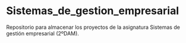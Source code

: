 # Sistemas_de_gestion_empresarial
Repositorio para almacenar los proyectos de la asignatura Sistemas de gestión empresarial (2ºDAM).

